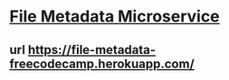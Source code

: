 # [File Metadata Microservice](https://www.freecodecamp.org/learn/apis-and-microservices/apis-and-microservices-projects/file-metadata-microservice)

## url <https://file-metadata-freecodecamp.herokuapp.com/>